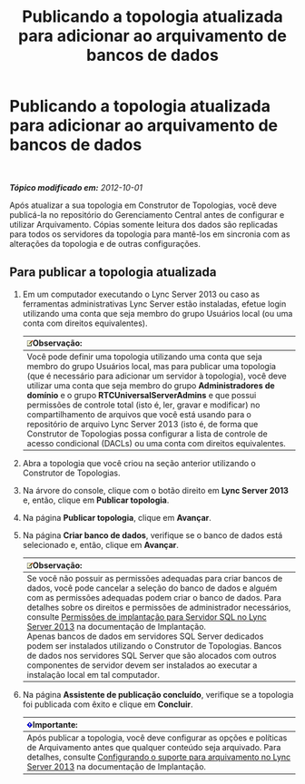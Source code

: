 ﻿---
title: Publicando a topologia atualizada para adicionar ao arquivamento de bancos de dados
TOCTitle: Publicando a topologia atualizada para adicionar ao arquivamento de bancos de dados
ms:assetid: 454c68df-2ef5-4b5f-a44c-4eee02635d45
ms:mtpsurl: https://technet.microsoft.com/pt-br/library/JJ204860(v=OCS.15)
ms:contentKeyID: 49306557
ms.date: 05/19/2016
mtps_version: v=OCS.15
ms.translationtype: HT
---

# Publicando a topologia atualizada para adicionar ao arquivamento de bancos de dados

 

_**Tópico modificado em:** 2012-10-01_

Após atualizar a sua topologia em Construtor de Topologias, você deve publicá-la no repositório do Gerenciamento Central antes de configurar e utilizar Arquivamento. Cópias somente leitura dos dados são replicadas para todos os servidores da topologia para mantê-los em sincronia com as alterações da topologia e de outras configurações.

## Para publicar a topologia atualizada

1.  Em um computador executando o Lync Server 2013 ou caso as ferramentas administrativas Lync Server estão instaladas, efetue login utilizando uma conta que seja membro do grupo Usuários local (ou uma conta com direitos equivalentes).
    
    <table>
    <thead>
    <tr class="header">
    <th><img src="images/Gg425756.note(OCS.15).gif" title="note" alt="note" />Observação:</th>
    </tr>
    </thead>
    <tbody>
    <tr class="odd">
    <td>Você pode definir uma topologia utilizando uma conta que seja membro do grupo Usuários local, mas para publicar uma topologia (que é necessário para adicionar um servidor à topologia), você deve utilizar uma conta que seja membro do grupo <strong>Administradores de domínio</strong> e o grupo <strong>RTCUniversalServerAdmins</strong> e que possui permissões de controle total (isto é, ler, gravar e modificar) no compartilhamento de arquivos que você está usando para o repositório de arquivo Lync Server 2013 (isto é, de forma que Construtor de Topologias possa configurar a lista de controle de acesso condicional (DACLs) ou uma conta com direitos equivalentes.</td>
    </tr>
    </tbody>
    </table>


2.  Abra a topologia que você criou na seção anterior utilizando o Construtor de Topologias.

3.  Na árvore do console, clique com o botão direito em **Lync Server 2013** e, então, clique em **Publicar topologia**.

4.  Na página **Publicar topologia**, clique em **Avançar**.

5.  Na página **Criar banco de dados**, verifique se o banco de dados está selecionado e, então, clique em **Avançar**.
    
    <table>
    <thead>
    <tr class="header">
    <th><img src="images/Gg425756.note(OCS.15).gif" title="note" alt="note" />Observação:</th>
    </tr>
    </thead>
    <tbody>
    <tr class="odd">
    <td>Se você não possuir as permissões adequadas para criar bancos de dados, você pode cancelar a seleção do banco de dados e alguém com as permissões adequadas podem criar o banco de dados. Para detalhes sobre os direitos e permissões de administrador necessários, consulte <a href="lync-server-2013-deployment-permissions-for-sql-server.md">Permissões de implantação para Servidor SQL no Lync Server 2013</a> na documentação de Implantação.<br />
    Apenas bancos de dados em servidores SQL Server dedicados podem ser instalados utilizando o Construtor de Topologias. Bancos de dados nos servidores SQL Server que são alocados com outros componentes de servidor devem ser instalados ao executar a instalação local em tal computador.</td>
    </tr>
    </tbody>
    </table>


6.  Na página **Assistente de publicação concluído**, verifique se a topologia foi publicada com êxito e clique em **Concluir**.
    
    <table>
    <thead>
    <tr class="header">
    <th><img src="images/Gg425939.important(OCS.15).gif" title="important" alt="important" />Importante:</th>
    </tr>
    </thead>
    <tbody>
    <tr class="odd">
    <td>Após publicar a topologia, você deve configurar as opções e políticas de Arquivamento antes que qualquer conteúdo seja arquivado. Para detalhes, consulte <a href="lync-server-2013-configuring-support-for-archiving.md">Configurando o suporte para arquivamento no Lync Server 2013</a> na documentação de Implantação.</td>
    </tr>
    </tbody>
    </table>

